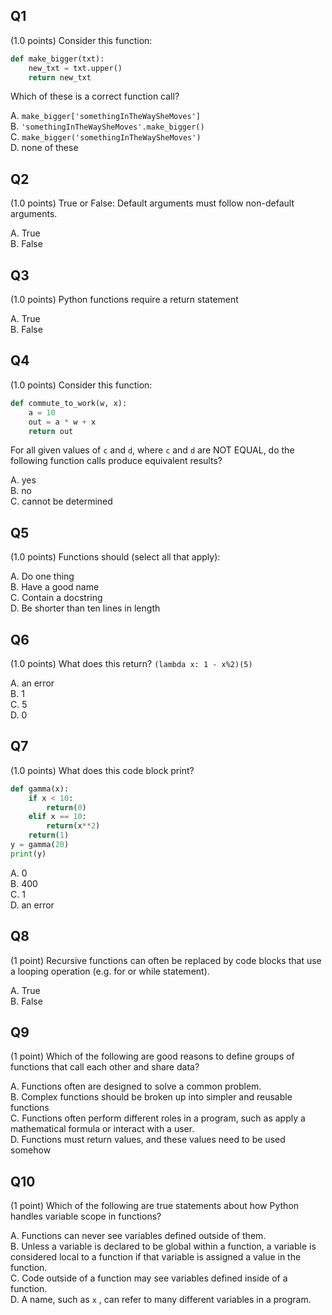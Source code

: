 ## Q1 

(1.0 points) Consider this function:

```python
def make_bigger(txt):
	new_txt = txt.upper()
    return new_txt
```

Which of these is a correct function call?

A. `make_bigger['somethingInTheWaySheMoves']` \
B. `'somethingInTheWaySheMoves'.make_bigger()` \
C. `make_bigger('somethingInTheWaySheMoves')` \
D. none of these 


## Q2 

(1.0 points) True or False: Default arguments must follow non-default arguments.

A. True \
B. False

## Q3

(1.0 points) Python functions require a return statement

A. True \
B. False

## Q4

(1.0 points) Consider this function:  

```python
def commute_to_work(w, x):
    a = 10
    out = a * w + x
    return out
```

For all given values of `c` and `d`, where `c` and `d` are NOT EQUAL, do the following function calls produce equivalent results?

A. yes \
B. no \
C. cannot be determined 


## Q5

(1.0 points) Functions should (select all that apply):

A. Do one thing \
B. Have a good name \
C. Contain a docstring \
D. Be shorter than ten lines in length


## Q6

(1.0 points) What does this return? `(lambda x: 1 - x%2)(5)`

A. an error\
B. 1\
C. 5\
D. 0

## Q7

(1.0 points) What does this code block print?  

```python
def gamma(x):
    if x < 10:
        return(0)
    elif x == 10:
        return(x**2)
    return(1)
y = gamma(20)
print(y)
```

A. 0 \
B. 400 \
C. 1 \
D. an error 


## Q8 

(1 point) Recursive functions can often be replaced by code blocks that use a looping operation (e.g. for or while statement).

A. True \
B. False

## Q9

(1 point) Which of the following are good reasons to define groups of functions that call each other and share data?

A. Functions often are designed to solve a common problem.\
B. Complex functions should be broken up into simpler and reusable functions \
C. Functions often perform different roles in a program, such as apply a mathematical formula or interact with a user. \
D. Functions must return values, and these values need to be used somehow

## Q10

(1 point) Which of the following are true statements about how Python handles variable scope in functions?

A. Functions can never see variables defined outside of them.\
B. Unless a variable is declared to be global within a function, a variable is considered local to a function if that variable is assigned a
value in the function. \
C. Code outside of a function may see variables defined inside of a function. \
D. A name, such as `x` , can refer to many different variables in a program.


